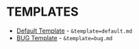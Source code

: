 # TEMPLATES

* [Default Template](https://github.com/pyymenta/test-pull-requests-templates/compare/PR?expand=1&template=default.md) - `&template=default.md`
* [BUG Template](https://github.com/pyymenta/test-pull-requests-templates/compare/PR?expand=1&template=bug.md) - `&template=bug.md`
